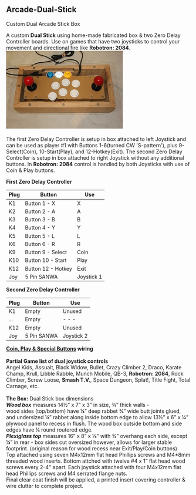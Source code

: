 ## **Arcade-Dual-Stick**
Custom Dual Arcade Stick Box

A custom **Dual Stick** using home-made fabricated box & two Zero Delay Controller boards. 
Use on games that have two joysticks to control your movement and directional fire like **Robotron: 2084**.<br/>
[![A](Pics/TNx2/Dual%20Stick.JPG)](Pics/Dual%20Stick.JPG)  
<br/> 
The first Zero Delay Controller is setup in box attached to left Joystick and can be used as player #1 with 
Buttons 1-6(turned CW 'S-pattern'), plus 9-Select(Coin), 10-Start(Play), and 12-Hotkey(Exit). 
The second Zero Delay Controller is setup in box attached to right Joystick without any additional buttons. 
In **Robotron: 2084** control is handled by both Joysticks with use of Coin & Play buttons.<br/>

**First Zero Delay Controller**<br/>

Plug |Button       |Use 
---- |------------ |----
K1   |Button 1 - X |X
K2   |Button 2 - A |A
K3   |Button 3 - B |B
K4   |Button 4 - Y |Y
K5   |Button 5 - L |L
K6   |Button 6 - R |R
K9   |Button 9 - Select |Coin
K10  |Button 10 - Start |Play
K12  |Button 12 - Hotkey |Exit
Joy  |5 Pin SANWA  |Joystick 1 <br/>

**Second Zero Delay Controller**<br/>

Plug |Button       |Use 
---- |------------ |----
K1   |Empty        |Unused
...  |Empty        |- - -
K12  |Empty        |Unused
Joy  |5 Pin SANWA  |Joystick 2 <br/>

**[Coin, Play & Special Buttons](https://craigb-spinner.github.io/Arcade-Spinner/Coin-Play-Exit.html) wiring**<br/>
<br/>
**Partial Game list of dual joystick controls**  
Angel Kids, Assualt, Black Widow, Bullet, Crazy Climber 2, Draco, Karate Champ, Krull, Libble Rabble, Munch Mobile, QB-3, **Robotron: 2084**, Rock Climber, Screw Loose, **Smash T.V.**, Space Dungeon, Splat!, Title Fight, Total Carnage, etc. <br/>
<br/>
**The Box:** Dual Stick box dimensions  
***Wood box*** measures 14½” x 7” x 3” in size, ¾” thick walls -   
wood sides (top/bottom) have ¼” deep rabbet ¾” wide butt joints glued, and undersized ¼” rabbet along inside bottom edge to allow 13½” x 6” x ¼” plywood panel to recess in flush. The wood box outside bottom and side edges have ¼ round routered edge.  
***Plexiglass top*** measures 16” x 8” x ⅛” with ¾” overhang each side, except ¼” in rear - box sides cut oversized however, allows for larger stable footprint. (original reason for wood recess near Exit/Play/Coin buttons)  
Top attached using seven M4x12mm flat head Phillips screws and M4*8mm threaded wood inserts. Bottom attched with twelve #4 x 1” flat head wood screws every 2-4" apart. 
Each joystick attached with four M4x12mm flat head Phillips screws and M4 serrated flange nuts.  
Final clear coat finish will be applied, a printed insert covering controller & wire clutter to complete project.

